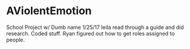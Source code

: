 # AViolentEmotion
School Project w/ Dumb name
1/25/17
leila read through a guide and did research. Coded stuff. Ryan figured out how to get roles assigned to people.
